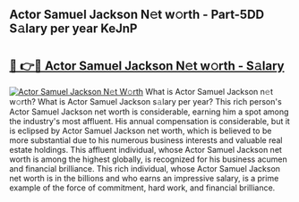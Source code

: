 ## Actor Samuel Jackson N𝚎t w𝚘rth - Part-5DD S𝚊lary per year KeJnP

# <h2><a href="http://gc4ak6.nevu.top/?p=Actor+Samuel+Jackson">🔗 👉🔴 Actor Samuel Jackson N𝚎t w𝚘rth - S𝚊lary</a></h2>

[![Actor Samuel Jackson N𝚎t W𝚘rth](https://i.imgur.com/Oavwk0R.jpeg)](http://gc4ak6.nevu.top/?p=Actor+Samuel+Jackson)
What is Actor Samuel Jackson n𝚎t w𝚘rth? What is Actor Samuel Jackson s𝚊lary per year?
This rich person's Actor Samuel Jackson net worth is considerable, earning him a spot among the industry's most affluent. His annual compensation is considerable, but it is eclipsed by Actor Samuel Jackson net worth, which is believed to be more substantial due to his numerous business interests and valuable real estate holdings. This affluent individual, whose Actor Samuel Jackson net worth is among the highest globally, is recognized for his business acumen and financial brilliance. This rich individual, whose Actor Samuel Jackson net worth is in the billions and who earns an impressive salary, is a prime example of the force of commitment, hard work, and financial brilliance.
